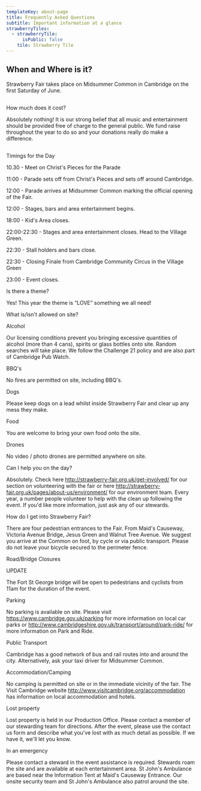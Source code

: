 ```yaml
---
templateKey: about-page
title: Frequently Asked Questions
subtitle: Important information at a glance
strawberryTiles:
  - strawberryTile:
      isPublic: false
    tile: Strawberry Tile
---
```

## When and Where is it?

Strawberry Fair takes place on Midsummer Common in Cambridge on the first Saturday of June. 

## How much does it cost?

Absolutely nothing! It is our strong belief that all music and entertainment should be provided free of charge to the general public. We fund raise throughout the year to do so and your donations really do make a difference.

## Timings for the Day



10.30 - Meet on Christ's Pieces for the Parade

11:00 - Parade sets off from Christ's Pieces and sets off around Cambridge.

12:00 - Parade arrives at Midsummer Common marking the official opening of the Fair.

12:00 - Stages, bars and area entertainment begins.

18:00 - Kid's Area closes.

22:00-22:30 - Stages and area entertainment closes. Head to the Village Green.

22:30 - Stall holders and bars close.

22:30 - Closing Finale from Cambridge Community Circus in the Village Green

23:00 - Event closes.



Is there a theme?

Yes! This year the theme is “LOVE” something we all need!



What is/isn't allowed on site?

Alcohol



Our licensing conditions prevent you bringing excessive quantities of alcohol (more than 4 cans), spirits or glass bottles onto site. Random searches will take place. We follow the Challenge 21 policy and are also part of Cambridge Pub Watch.



BBQ's



No fires are permitted on site, including BBQ's.



Dogs



Please keep dogs on a lead whilst inside Strawberry Fair and clear up any mess they make.



Food



You are welcome to bring your own food onto the site.



Drones



No video / photo drones are permitted anywhere on site. 



Can I help you on the day?

Absolutely. Check here http://strawberry-fair.org.uk/get-involved/ for our section on volunteering with the fair or here http://strawberry-fair.org.uk/pages/about-us/environment/ for our environment team. Every year, a number people volunteer to help with the clean up following the event. If you'd like more information, just ask any of our stewards. 



How do I get into Strawberry Fair?

There are four pedestrian entrances to the Fair. From Maid's Causeway, Victoria Avenue Bridge, Jesus Green and Walnut Tree Avenue. We suggest you arrive at the Common on foot, by cycle or via public transport. Please do not leave your bicycle secured to the perimeter fence.



Road/Bridge Closures

UPDATE



The Fort St George bridge will be open to pedestrians and cyclists from 11am for the duration of the event.



Parking

No parking is available on site. Please visit https://www.cambridge.gov.uk/parking for more information on local car parks or http://www.cambridgeshire.gov.uk/transport/around/park-ride/ for more information on Park and Ride.



Public Transport

Cambridge has a good network of bus and rail routes into and around the city. Alternatively, ask your taxi driver for Midsummer Common.



Accommodation/Camping

No camping is permitted on site or in the immediate vicinity of the fair. The Visit Cambridge website http://www.visitcambridge.org/accommodation has information on local accommodation and hotels.



Lost property

Lost property is held in our Production Office. Please contact a member of our stewarding team for directions. After the event, please use the contact us form and describe what you've lost with as much detail as possible. If we have it, we'll let you know. 



In an emergency

Please contact a steward in the event assistance is required. Stewards roam the site and are available at each entertainment area. St John's Ambulance are based near the Information Tent at Maid's Causeway Entrance. Our onsite security team and St John's Ambulance also patrol around the site.

